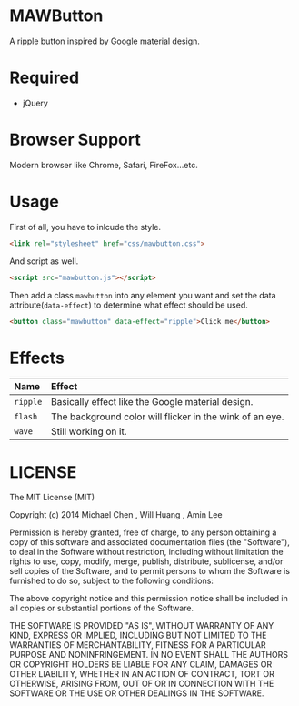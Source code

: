 MAWButton
=========

A ripple button inspired by Google material design.


Required
========

 - jQuery
 
Browser Support
===============

Modern browser like Chrome, Safari, FireFox...etc.

Usage
=====
First of all, you have to inlcude the style.

```html
<link rel="stylesheet" href="css/mawbutton.css">
```

And script as well.  

```html
<script src="mawbutton.js"></script>
```  

Then add a class `mawbutton` into any element you want and set the data attribute(`data-effect`) to determine what effect should be used.  
```html
<button class="mawbutton" data-effect="ripple">Click me</button>
```

Effects
======  

|Name|Effect|
|:--|:--|
|`ripple`| Basically effect like the Google material design. |
|`flash` | The background color will flicker in the wink of an eye. |
|`wave` | Still working on it. |  


LICENSE
=======
The MIT License (MIT)

Copyright (c) 2014 Michael Chen , Will Huang , Amin Lee

Permission is hereby granted, free of charge, to any person obtaining a copy
of this software and associated documentation files (the "Software"), to deal
in the Software without restriction, including without limitation the rights
to use, copy, modify, merge, publish, distribute, sublicense, and/or sell
copies of the Software, and to permit persons to whom the Software is
furnished to do so, subject to the following conditions:

The above copyright notice and this permission notice shall be included in all
copies or substantial portions of the Software.

THE SOFTWARE IS PROVIDED "AS IS", WITHOUT WARRANTY OF ANY KIND, EXPRESS OR
IMPLIED, INCLUDING BUT NOT LIMITED TO THE WARRANTIES OF MERCHANTABILITY,
FITNESS FOR A PARTICULAR PURPOSE AND NONINFRINGEMENT. IN NO EVENT SHALL THE
AUTHORS OR COPYRIGHT HOLDERS BE LIABLE FOR ANY CLAIM, DAMAGES OR OTHER
LIABILITY, WHETHER IN AN ACTION OF CONTRACT, TORT OR OTHERWISE, ARISING FROM,
OUT OF OR IN CONNECTION WITH THE SOFTWARE OR THE USE OR OTHER DEALINGS IN THE
SOFTWARE.